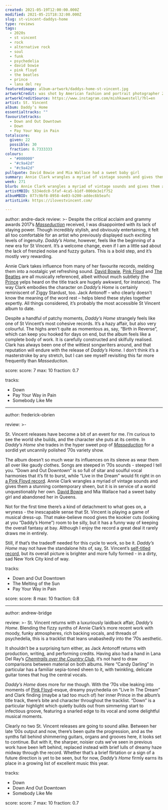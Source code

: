 ```yaml
---
created: 2021-05-19T12:00:00.000Z
modified: 2021-05-21T18:32:00.000Z
slug: st-vincent-daddys-home
type: reviews
tags:
  - 2020s
  - st vincent
  - rock
  - alternative rock
  - soul
  - funk
  - psychedelia
  - david bowie
  - pink floyd
  - the beatles
  - prince
  - lana del rey
featuredimage: album-artwork/daddys-home-st-vincent.jpg
artworkCredit: was shot by American fashion and portrait photographer Zackery Michael, with design by British artist Mishka Westell.
artworkCreditSource: https://www.instagram.com/mishkawestell/?hl=en
artist: St. Vincent
album: Daddy’s Home
essentialtracks: ""
favouritetracks:
  - Down and Out Downtown
  - Down
  - Pay Your Way in Pain
totalscore:
  given: 22
  possible: 30
  fraction: 0.7333333
colours:
  - "#000000"
  - "#c9a42d"
  - "#c9a42d"
pullquote: David Bowie and Mia Wallace had a sweet baby girl
summary: Annie Clark wrangles a myriad of vintage sounds and gives them a stunning contemporary sheen, but it is in service of a world unquestionably her own. David Bowie and Mia Wallace had a sweet baby girl and abandoned her in South Queens.
week: 271
blurb: Annie Clark wrangles a myriad of vintage sounds and gives them a stunning contemporary sheen, but it is in service of a world unquestionably her own. David Bowie and Mia Wallace had a sweet baby girl and abandoned her in South Queens.
artistMBID: 5334edc0-5faf-4ca5-b1df-000de3e1f752
albumMBID: 077c9bf8-8958-4e03-b200-addec6b5eafc
artistLink: https://ilovestvincent.com/

---
```

author: andre-dack
review: >-
  Despite the critical acclaim and grammy awards 2017’s _[Masseduction](/reviews/st-vincent-masseduction/)_ received, I was disappointed with its lack of staying power. Though incredibly stylish, and obviously entertaining, it felt all too comfortable for an artist who previously displayed such exciting levels of ingenuity. _Daddy’s Home_, however, feels like the beginning of a new era for St Vincent. It’s a welcome change, even if I am a little sad about the lack of frenzied noise and fuzzy guitars. This is a bold step, and it’s mostly very rewarding.

  Annie Clark takes influence from many of her favourite records, melding them into a nostalgic yet refreshing sound. [David Bowie](/reviews/david-bowie-hunky-dory/), [Pink Floyd](/reviews/pink-floyd-the-dark-side-of-the-moon/) and [The Beatles](/reviews/the-beatles-revolver/) are all musically referenced, albeit without much subtlety (the [Prince](/reviews/price-purple-rain/) yelps heard on the title track are hugely awkward, for instance). The way Clark embodies the character on _Daddy’s Home_ is certainly reminiscent of Ziggy Stardust, too. Jack Antonoff – who clearly doesn’t know the meaning of the word rest – helps blend these styles together expertly. All things considered, it’s probably the most accessible St Vincent album to date.

  Despite a handful of patchy moments, _Daddy’s Home_ strangely feels like one of St Vincent’s most cohesive records. It’s a hazy affair, but also very colourful. The highs aren’t quite as momentous as, say, “Birth in Reverse”, which can keep you hooked for days on end, but the album feels like a complete body of work. It is carefully constructed and skilfully realised. Clark has always been one of the wittiest songwriters around, and that reputation will endure with the release of _Daddy’s Home_. I don’t think it’s a masterstroke by any stretch, but I can see myself revisiting this far more frequently than _Masseduction_.
  
score:
  score: 7
  max: 10
  fraction: 0.7
  
tracks:
  - Down
  - Pay Your Way in Pain
  - Somebody Like Me

---
author: frederick-obrien

review: >-

  St. Vincent releases have become a bit of an event for me. I’m curious to see the world she builds, and the character she puts at its centre. In _Daddy’s Home_ she trades in the hyper sweet pop of _[Masseduction](/reviews/st-vincent-masseduction/)_ for a sordid yet uncannily polished ’70s variety show. 

  The album doesn’t so much wear its influences on its sleeve as wear them all over like gaudy clothes. Songs are steeped in ’70s sounds - steeped I tell you. “Down and Out Downtown” is so full of sitar and soulful vocal harmonies that it’s fit to burst, while “Live in the Dream” would fit right in on [a Pink Floyd record](/reviews/pink-floyd-the-dark-side-of-the-moon/). Annie Clark wrangles a myriad of vintage sounds and gives them a stunning contemporary sheen, but it is in service of a world unquestionably her own. [David Bowie](/reviews/david-bowie-blackstar/) and Mia Wallace had a sweet baby girl and abandoned her in Queens.

  Not for the first time there’s a kind of detachment to what goes on, a wryness - the inescapable sense that St. Vincent is playing a game of musical dress-up. That make-believe mood gives the kookier cuts (looking at you “Daddy’s Home”) room to be silly, but it has a funny way of keeping the overall fantasy at bay. Although I enjoy the record a great deal it rarely draws me in entirely.

  Still, if that’s the tradeoff needed for this cycle to work, so be it. _Daddy’s Home_ may not have the standalone hits of, say, St. Vincent’s [self-titled record](/reviews/st-vincent-st-vincent/), but its overall picture is brighter and more fully formed - in a dirty, sad New York City kind of way.
  
tracks:
  - Down and Out Downtown
  - The Melting of the Sun
  - Pay Your Way in Pain

score:
  score: 8
  max: 10
  fraction: 0.8

---
author: andrew-bridge

review: >-
  St. Vincent returns with a luxuriously laidback affair, _Daddy’s Home_. Blending the fizzy synths of Annie Clark’s more recent work with moody, funky atmospheres, rich backing vocals, and threads of psychedelia, this is a tracklist that leans unabashedly into the ’70s aesthetic.

  It shouldn’t be a surprising turn either, as Jack Antonoff returns with production, writing, and performing credits. Having also had a hand in Lana Del Ray’s _[Chemtrails over the Country Club](/reviews/lana-del-rey-chemtrails-over-the-country-club/)_, it’s not hard to draw comparisons between material on both albums. Here “Candy Darling” in particular has a familiar sepia-toned sheen to it, with twinkling, delicate guitar tones that hug the central vocals.

  _Daddy’s Home_ does more for me though. With the ’70s vibe leaking into moments of [Pink Floyd](/reviews/pink-floyd-the-dark-side-of-the-moon/)-esque, dreamy psychedelia on “Live In The Dream” and Clark finding (maybe a tad too much of) her inner Prince in the album’s title track, there’s bite and character throughout the tracklist. “Down” is a particular highlight which quietly builds out from simmering start to infectious groove, featuring a snarled edge to its vocal and some delightful musical moments.

  Clearly no two St. Vincent releases are going to sound alike. Between her late ’00s output and now, there’s been quite the progression, and as the synths fall behind shimmering guitars, organs and grooves here, it looks set to continue. But with it, the sharper, noisier cuts we’ve seen in previous work have been left behind, replaced instead with brief lulls of dreamy haze midway through the record. Whether that’s a brief flirtation or a sign of a future direction is yet to be seen, but for now, _Daddy’s Home_ firmly earns its place in a growing list of excellent music this year.
  
tracks:
  - Down
  - Down And Out Downtown
  - Somebody Like Me
 
score:
  score: 7
  max: 10
  fraction: 0.7
